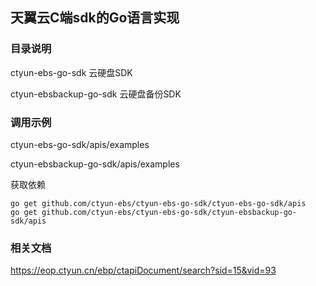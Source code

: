 ## 天翼云C端sdk的Go语言实现

### 目录说明
ctyun-ebs-go-sdk 云硬盘SDK

ctyun-ebsbackup-go-sdk 云硬盘备份SDK

### 调用示例

ctyun-ebs-go-sdk/apis/examples

ctyun-ebsbackup-go-sdk/apis/examples

获取依赖
```text
go get github.com/ctyun-ebs/ctyun-ebs-go-sdk/ctyun-ebs-go-sdk/apis
go get github.com/ctyun-ebs/ctyun-ebs-go-sdk/ctyun-ebsbackup-go-sdk/apis
```

### 相关文档
https://eop.ctyun.cn/ebp/ctapiDocument/search?sid=15&vid=93